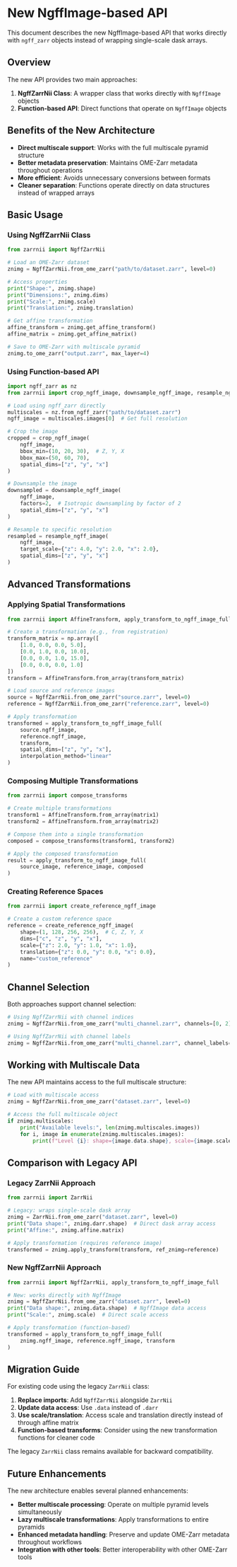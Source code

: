 # New NgffImage-based API

This document describes the new NgffImage-based API that works directly with `ngff_zarr` objects instead of wrapping single-scale dask arrays.

## Overview

The new API provides two main approaches:

1. **NgffZarrNii Class**: A wrapper class that works directly with `NgffImage` objects
2. **Function-based API**: Direct functions that operate on `NgffImage` objects

## Benefits of the New Architecture

- **Direct multiscale support**: Works with the full multiscale pyramid structure
- **Better metadata preservation**: Maintains OME-Zarr metadata throughout operations
- **More efficient**: Avoids unnecessary conversions between formats
- **Cleaner separation**: Functions operate directly on data structures instead of wrapped arrays

## Basic Usage

### Using NgffZarrNii Class

```python
from zarrnii import NgffZarrNii

# Load an OME-Zarr dataset
znimg = NgffZarrNii.from_ome_zarr("path/to/dataset.zarr", level=0)

# Access properties
print("Shape:", znimg.shape)
print("Dimensions:", znimg.dims)
print("Scale:", znimg.scale)
print("Translation:", znimg.translation)

# Get affine transformation
affine_transform = znimg.get_affine_transform()
affine_matrix = znimg.get_affine_matrix()

# Save to OME-Zarr with multiscale pyramid
znimg.to_ome_zarr("output.zarr", max_layer=4)
```

### Using Function-based API

```python
import ngff_zarr as nz
from zarrnii import crop_ngff_image, downsample_ngff_image, resample_ngff_image

# Load using ngff_zarr directly
multiscales = nz.from_ngff_zarr("path/to/dataset.zarr")
ngff_image = multiscales.images[0]  # Get full resolution

# Crop the image
cropped = crop_ngff_image(
    ngff_image, 
    bbox_min=(10, 20, 30),  # Z, Y, X
    bbox_max=(50, 60, 70),
    spatial_dims=["z", "y", "x"]
)

# Downsample the image
downsampled = downsample_ngff_image(
    ngff_image,
    factors=2,  # Isotropic downsampling by factor of 2
    spatial_dims=["z", "y", "x"]
)

# Resample to specific resolution
resampled = resample_ngff_image(
    ngff_image,
    target_scale={"z": 4.0, "y": 2.0, "x": 2.0},
    spatial_dims=["z", "y", "x"]
)
```

## Advanced Transformations

### Applying Spatial Transformations

```python
from zarrnii import AffineTransform, apply_transform_to_ngff_image_full

# Create a transformation (e.g., from registration)
transform_matrix = np.array([
    [1.0, 0.0, 0.0, 5.0],
    [0.0, 1.0, 0.0, 10.0], 
    [0.0, 0.0, 1.0, 15.0],
    [0.0, 0.0, 0.0, 1.0]
])
transform = AffineTransform.from_array(transform_matrix)

# Load source and reference images
source = NgffZarrNii.from_ome_zarr("source.zarr", level=0)
reference = NgffZarrNii.from_ome_zarr("reference.zarr", level=0)

# Apply transformation
transformed = apply_transform_to_ngff_image_full(
    source.ngff_image,
    reference.ngff_image, 
    transform,
    spatial_dims=["z", "y", "x"],
    interpolation_method="linear"
)
```

### Composing Multiple Transformations

```python
from zarrnii import compose_transforms

# Create multiple transformations
transform1 = AffineTransform.from_array(matrix1)
transform2 = AffineTransform.from_array(matrix2)

# Compose them into a single transformation
composed = compose_transforms(transform1, transform2)

# Apply the composed transformation
result = apply_transform_to_ngff_image_full(
    source_image, reference_image, composed
)
```

### Creating Reference Spaces

```python
from zarrnii import create_reference_ngff_image

# Create a custom reference space
reference = create_reference_ngff_image(
    shape=(1, 128, 256, 256),  # C, Z, Y, X
    dims=["c", "z", "y", "x"],
    scale={"z": 2.0, "y": 1.0, "x": 1.0},
    translation={"z": 0.0, "y": 0.0, "x": 0.0},
    name="custom_reference"
)
```

## Channel Selection

Both approaches support channel selection:

```python
# Using NgffZarrNii with channel indices
znimg = NgffZarrNii.from_ome_zarr("multi_channel.zarr", channels=[0, 2])

# Using NgffZarrNii with channel labels
znimg = NgffZarrNii.from_ome_zarr("multi_channel.zarr", channel_labels=["DAPI", "GFP"])
```

## Working with Multiscale Data

The new API maintains access to the full multiscale structure:

```python
# Load with multiscale access
znimg = NgffZarrNii.from_ome_zarr("dataset.zarr", level=0)

# Access the full multiscale object
if znimg.multiscales:
    print("Available levels:", len(znimg.multiscales.images))
    for i, image in enumerate(znimg.multiscales.images):
        print(f"Level {i}: shape={image.data.shape}, scale={image.scale}")
```

## Comparison with Legacy API

### Legacy ZarrNii Approach

```python
from zarrnii import ZarrNii

# Legacy: wraps single-scale dask array
znimg = ZarrNii.from_ome_zarr("dataset.zarr", level=0)
print("Data shape:", znimg.darr.shape)  # Direct dask array access
print("Affine:", znimg.affine.matrix)

# Apply transformation (requires reference image)
transformed = znimg.apply_transform(transform, ref_znimg=reference)
```

### New NgffZarrNii Approach

```python
from zarrnii import NgffZarrNii, apply_transform_to_ngff_image_full

# New: works directly with NgffImage
znimg = NgffZarrNii.from_ome_zarr("dataset.zarr", level=0)
print("Data shape:", znimg.data.shape)  # NgffImage data access
print("Scale:", znimg.scale)  # Direct scale access

# Apply transformation (function-based)
transformed = apply_transform_to_ngff_image_full(
    znimg.ngff_image, reference.ngff_image, transform
)
```

## Migration Guide

For existing code using the legacy `ZarrNii` class:

1. **Replace imports**: Add `NgffZarrNii` alongside `ZarrNii`
2. **Update data access**: Use `.data` instead of `.darr`
3. **Use scale/translation**: Access scale and translation directly instead of through affine matrix
4. **Function-based transforms**: Consider using the new transformation functions for cleaner code

The legacy `ZarrNii` class remains available for backward compatibility.

## Future Enhancements

The new architecture enables several planned enhancements:

- **Better multiscale processing**: Operate on multiple pyramid levels simultaneously
- **Lazy multiscale transformations**: Apply transformations to entire pyramids
- **Enhanced metadata handling**: Preserve and update OME-Zarr metadata throughout workflows
- **Integration with other tools**: Better interoperability with other OME-Zarr tools